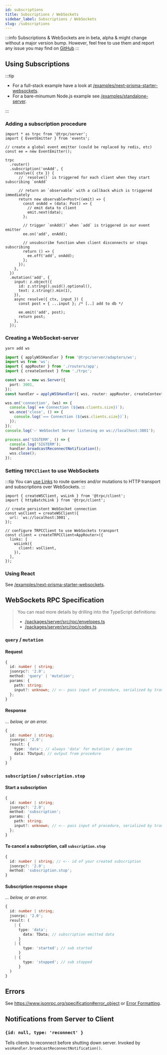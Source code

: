 ```yaml
---
id: subscriptions
title: Subscriptions / WebSockets
sidebar_label: Subscriptions / WebSockets
slug: /subscriptions
---
```


:::info
Subscriptions & WebSockets are in beta, alpha & might change without a major version bump. However, feel free to use them and report any issue you may find on [GitHub](https://github.com/trpc/trpc)
:::

## Using Subscriptions

:::tip

- For a full-stack example have a look at [/examples/next-prisma-starter-websockets](https://github.com/trpc/trpc/tree/main/examples/next-prisma-starter-websockets).
- For a bare-minumum Node.js example see [/examples/standalone-server](https://github.com/trpc/trpc/tree/main/examples/standalone-server).

:::

### Adding a subscription procedure

```tsx
import * as trpc from '@trpc/server';
import { EventEmitter } from 'events';

// create a global event emitter (could be replaced by redis, etc)
const ee = new EventEmitter();

trpc
  .router()
  .subscription('onAdd', {
    resolve({ ctx }) {
      // `resolve()` is triggered for each client when they start subscribing `onAdd`

      // return an `observable` with a callback which is triggered immediately
      return new observable<Post>((emit) => {
        const onAdd = (data: Post) => {
          // emit data to client
          emit.next(data);
        };

        // trigger `onAdd()` when `add` is triggered in our event emitter
        ee.on('add', onAdd);

        // unsubscribe function when client disconnects or stops subscribing
        return () => {
          ee.off('add', onAdd);
        };
      });
    },
  })
  .mutation('add', {
    input: z.object({
      id: z.string().uuid().optional(),
      text: z.string().min(1),
    }),
    async resolve({ ctx, input }) {
      const post = { ...input }; /* [..] add to db */

      ee.emit('add', post);
      return post;
    },
  });
```

### Creating a WebSocket-server

```bash
yarn add ws
```

```ts
import { applyWSSHandler } from '@trpc/server/adapters/ws';
import ws from 'ws';
import { appRouter } from './routers/app';
import { createContext } from './trpc';

const wss = new ws.Server({
  port: 3001,
});
const handler = applyWSSHandler({ wss, router: appRouter, createContext });

wss.on('connection', (ws) => {
  console.log(`➕➕ Connection (${wss.clients.size})`);
  ws.once('close', () => {
    console.log(`➖➖ Connection (${wss.clients.size})`);
  });
});
console.log('✅ WebSocket Server listening on ws://localhost:3001');

process.on('SIGTERM', () => {
  console.log('SIGTERM');
  handler.broadcastReconnectNotification();
  wss.close();
});
```

### Setting `TRPCClient` to use WebSockets

:::tip
You can [use Links](../client/links.md) to route queries and/or mutations to HTTP transport and subscriptions over WebSockets.
:::

```tsx
import { createWSClient, wsLink } from '@trpc/client';
import { httpBatchLink } from '@trpc/client';

// create persistent WebSocket connection
const wsClient = createWSClient({
  url: `ws://localhost:3001`,
});

// configure TRPCClient to use WebSockets transport
const client = createTRPCClient<AppRouter>({
  links: [
    wsLink({
      client: wsClient,
    }),
  ],
});
```

### Using React

See [/examples/next-prisma-starter-websockets](https://github.com/trpc/trpc/tree/main/examples/next-prisma-starter-websockets).

## WebSockets RPC Specification

> You can read more details by drilling into the TypeScript definitions:
>
> - [/packages/server/src/rpc/envelopes.ts](https://github.com/trpc/trpc/tree/main/packages/server/src/rpc/envelopes.ts)
> - [/packages/server/src/rpc/codes.ts](https://github.com/trpc/trpc/tree/main/packages/server/src/rpc/codes.ts).

### `query` / `mutation`

#### Request

```ts
{
  id: number | string;
  jsonrpc?: '2.0';
  method: 'query' | 'mutation';
  params: {
    path: string;
    input?: unknown; // <-- pass input of procedure, serialized by transformer
  };
}
```

#### Response

_... below, or an error._

```ts
{
  id: number | string;
  jsonrpc: '2.0';
  result: {
    type: 'data'; // always 'data' for mutation / queries
    data: TOutput; // output from procedure
  }
}
```

### `subscription` / `subscription.stop`

#### Start a subscription

```ts
{
  id: number | string;
  jsonrpc?: '2.0';
  method: 'subscription';
  params: {
    path: string;
    input?: unknown; // <-- pass input of procedure, serialized by transformer
  };
}
```

#### To cancel a subscription, call `subscription.stop`

```ts
{
  id: number | string; // <-- id of your created subscription
  jsonrpc?: '2.0';
  method: 'subscription.stop';
}
```

#### Subscription response shape

_... below, or an error._

```ts
{
  id: number | string;
  jsonrpc: '2.0';
  result: (
    | {
      type: 'data';
        data: TData; // subscription emitted data
      }
    | {
        type: 'started'; // sub started
      }
    | {
        type: 'stopped'; // sub stopped
      }
  )
}
```

## Errors

See https://www.jsonrpc.org/specification#error_object or [Error Formatting](../server/error-formatting.md).

## Notifications from Server to Client

### `{id: null, type: 'reconnect' }`

Tells clients to reconnect before shutting down server. Invoked by `wssHandler.broadcastReconnectNotification()`.
